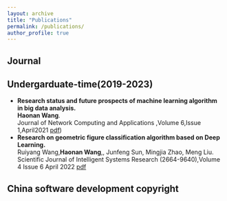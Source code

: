 ```yaml
---
layout: archive
title: "Publications"
permalink: /publications/
author_profile: true
---
```


## Journal
  ## Undergarduate-time(2019-2023)
- **Research status and future prospects of machine learning algorithm in big data analysis.**\
**Haonan Wang**.\
Journal of Network Computing and Applications ,Volume 6,Issue 1,April2021
[pdf](https://www.clausiuspress.com/assets/default/article/2021/06/01/article_1622604557.pdf))  
- **Research on geometric figure classification algorithm based on Deep Learning.**\
 Ruiyang Wang,**Haonan Wang**,, Junfeng Sun, Mingjia Zhao, Meng Liu.\
Scientific Journal of Intelligent Systems Research (2664-9640),Volume 4 Issue 6   April 2022 [pdf](http://www.sjisr.org/download/sjisr-4-6-335-340.pdf)

## China software development copyright

